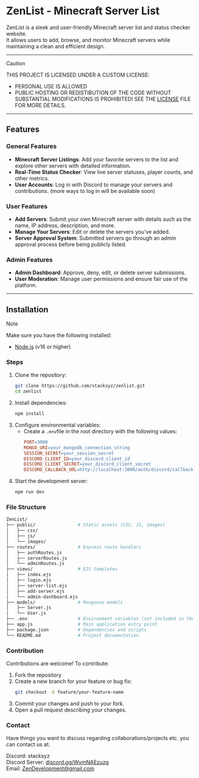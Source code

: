 # ZenList - Minecraft Server List

ZenList is a sleek and user-friendly Minecraft server list and status checker website.<br>
It allows users to add, browse, and monitor Minecraft servers while maintaining a clean and efficient design.

---

> [!CAUTION]  
> THIS PROJECT IS LICENSED UNDER A CUSTOM LICENSE:
>
> * PERSONAL USE IS ALLOWED
> * PUBLIC HOSTING OR REDISTIBUTION OF THE CODE WITHOUT SUBSTANTIAL MODIFICATIONS IS PROHIBITED! SEE THE [LICENSE](./LICENSE) FILE FOR MORE DETAILS.

---
## Features

### General Features
- **Minecraft Server Listings**: Add your favorite servers to the list and explore other servers with detailed information.
- **Real-Time Status Checker**: View live server statuses, player counts, and other metrics.
- **User Accounts**: Log in with Discord to manage your servers and contributions. (more ways to log in will be available soon)

### User Features
- **Add Servers**: Submit your own Minecraft server with details such as the name, IP address, description, and more.
- **Manage Your Servers**: Edit or delete the servers you've added.
- **Server Approval System**: Submitted servers go through an admin approval process before being publicly listed.

### Admin Features
- **Admin Dashboard**: Approve, deny, edit, or delete server submissions.
- **User Moderation**: Manage user permissions and ensure fair use of the platform.

---

## Installation

> [!NOTE]
> Make sure you have the following installed:
> - [Node.js](https://nodejs.org/) (v16 or higher)

### Steps
1. Clone the repository:
   ```bash
   git clone https://github.com/stacksyz/zenlist.git
   cd zenlist
2. Install dependencies:
   ```bash
   npm install
3. Configure environmental variables:
   * Create a `.env`file in the root directory with the following values:
     ```makefile
     PORT=3000
     MONGO_URI=your_mongodb_connection_string
     SESSION_SECRET=your_session_secret
     DISCORD_CLIENT_ID=your_discord_client_id
     DISCORD_CLIENT_SECRET=your_discord_client_secret
     DISCORD_CALLBACK_URL=http://localhost:3000/auth/discord/callback
     ```
4. Start the development server:
   ```bash
   npm run dev

### File Structure
```bash
ZenList/
├── public/                # Static assets (CSS, JS, images)
│   ├── css/
│   ├── js/
│   └── images/
├── routes/                # Express route handlers
│   ├── authRoutes.js
│   ├── serverRoutes.js
│   └── adminRoutes.js
├── views/                 # EJS templates
│   ├── index.ejs
│   ├── login.ejs
│   ├── server-list.ejs
│   ├── add-server.ejs
│   └── admin-dashboard.ejs
├── models/                # Mongoose models
│   ├── Server.js
│   └── User.js
├── .env                   # Environment variables (not included in the repo)
├── app.js                 # Main application entry point
├── package.json           # Dependencies and scripts
└── README.md              # Project documentation
```
### Contribution
Contributions are welcome! To contribute:
1. Fork the repository
2. Create a new branch for your feature or bug fix:
      ```bash
      git checkout -b feature/your-feature-name
      ```
3. Commit your changes and push to your fork.
4. Open a pull request describing your changes.


### Contact
Have things you want to discuss regarding collaborations/projects etc. you can contact us at:

Discord: stacksyz <br>
Discord Server: [discord.gg/WvmNAEzuzg](https://discord.gg/WvmNAEzuzg) <br>
Email: [ZenDevelopment@gmail.com](mailto:zendevelopment@gmail.com)
